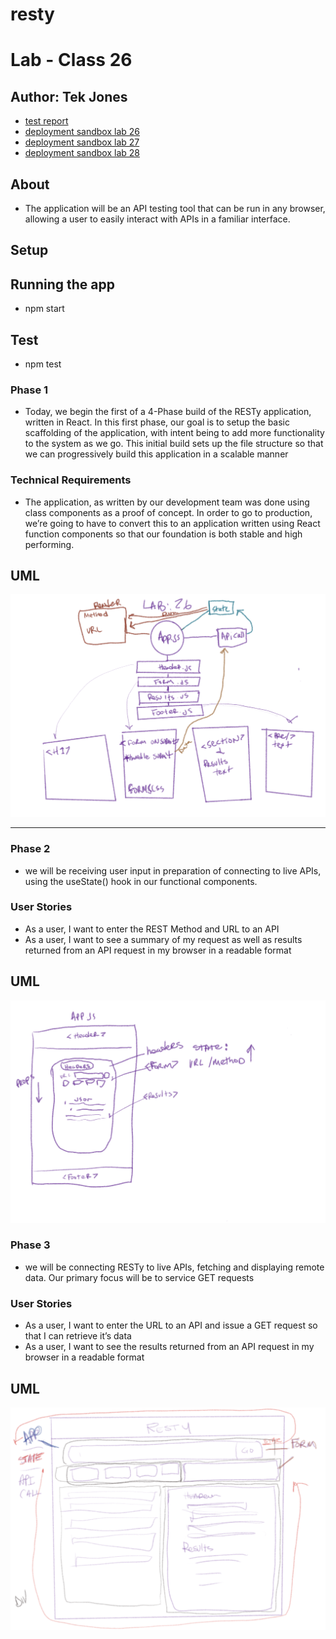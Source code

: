 # resty
# Lab - Class 26


## Author: Tek Jones
  * [test report]()
  * [deployment sandbox lab 26](https://codesandbox.io/s/pensive-platform-lmcz9)
  * [deployment sandbox lab 27](https://codesandbox.io/s/exciting-bardeen-h2hhp)
  * [deployment sandbox lab 28](https://codesandbox.io/s/hopeful-glade-kx2vi)


## About
- The application will be an API testing tool that can be run in any browser, allowing a user to easily interact with APIs in a familiar interface.


## Setup


## Running the app
  * npm start

## Test
* npm test



### Phase 1
- Today, we begin the first of a 4-Phase build of the RESTy application, written in React. In this first phase, our goal is to setup the basic scaffolding of the application, with intent being to add more functionality to the system as we go. This initial build sets up the file structure so that we can progressively build this application in a scalable manner

### Technical Requirements
- The application, as written by our development team was done using class components as a proof of concept. In order to go to production, we’re going to have to convert this to an application written using React function components so that our foundation is both stable and high performing.

## UML
![UML](./UML.png)
___

### Phase 2
- we will be receiving user input in preparation of connecting to live APIs, using the useState() hook in our functional components.

### User Stories
- As a user, I want to enter the REST Method and URL to an API
- As a user, I want to see a summary of my request as well as results returned from an API request in my browser in a readable format

## UML
![UML](./UML2.png)

### Phase 3
-  we will be connecting RESTy to live APIs, fetching and displaying remote data. Our primary focus will be to service GET requests

### User Stories
- As a user, I want to enter the URL to an API and issue a GET request so that I can retrieve it’s data
- As a user, I want to see the results returned from an API request in my browser in a readable format

## UML
![UML](./UML3.png)